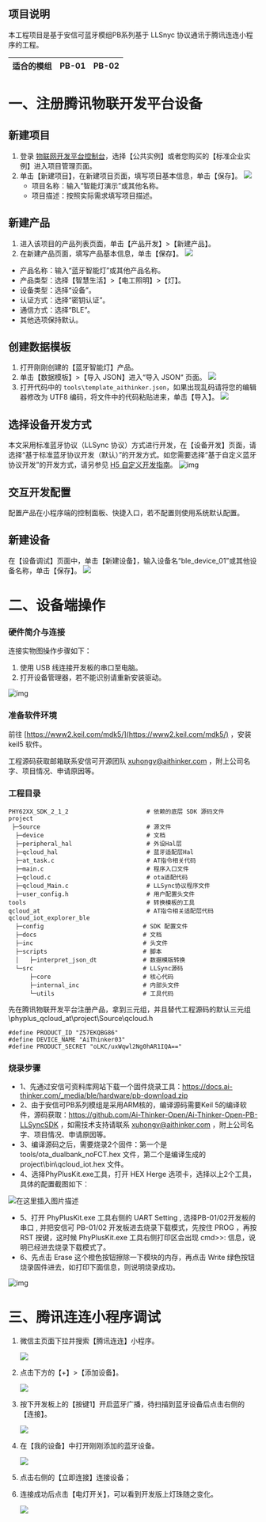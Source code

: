 ## 项目说明

本工程项目是基于安信可蓝牙模组PB系列基于 LLSnyc 协议通讯于腾讯连连小程序的工程。


| 适合的模组 | PB-01 | PB-02 |
| ----------------- | ----- | ----- |


# 一、注册腾讯物联开发平台设备

## 新建项目

1. 登录 [物联网开发平台控制台](https://console.cloud.tencent.com/iotexplorer)，选择【公共实例】或者您购买的【标准企业实例】进入项目管理页面。
2. 单击【新建项目】，在新建项目页面，填写项目基本信息，单击【保存】。
   ![](https://main.qcloudimg.com/raw/f0563b753c519742762513455b475a14.png)
   - 项目名称：输入“智能灯演示”或其他名称。
   - 项目描述：按照实际需求填写项目描述。

## 新建产品

1. 进入该项目的产品列表页面，单击【产品开发】>【新建产品】。
2. 在新建产品页面，填写产品基本信息，单击【保存】。
   ![](https://main.qcloudimg.com/raw/c79f0a15f09984e899eedbd2353ec940.png)

- 产品名称：输入“蓝牙智能灯”或其他产品名称。
- 产品类型：选择【智慧生活】>【电工照明】>【灯】。
- 设备类型：选择“设备”。
- 认证方式：选择“密钥认证”。
- 通信方式：选择“BLE”。
- 其他选项保持默认。

## 创建数据模板

1. 打开刚刚创建的【蓝牙智能灯】产品。
2. 单击【数据模板】>【导入 JSON】进入“导入 JSON“ 页面。
   ![](https://main.qcloudimg.com/raw/93e33c2c65d2014f4dfa7af8dd69258d.png)
3. 打开代码中的 `tools\template_aithinker.json`，如果出现乱码请将您的编辑器修改为 UTF8 编码，将文件中的代码粘贴进来，单击【导入】。
   ![](https://main.qcloudimg.com/raw/78901496c73a2c14d9184e8e6c96e8a4.png)

## 选择设备开发方式

本文采用标准蓝牙协议（LLSync 协议）方式进行开发，在【设备开发】页面，请选择“基于标准蓝牙协议开发（默认）”的开发方式。如您需要选择“基于自定义蓝牙协议开发”的开发方式，请另参见 [H5 自定义开发指南](https://cloud.tencent.com/document/product/1081/49028)。
![img](https://main.qcloudimg.com/raw/7a71d99a128a6ab411963b655ea01c5d.png)

## 交互开发配置

配置产品在小程序端的控制面板、快捷入口，若不配置则使用系统默认配置。

## 新建设备

在【设备调试】页面中，单击【新建设备】，输入设备名“ble_device_01”或其他设备名称，单击【保存】。
![](https://main.qcloudimg.com/raw/da1fc4b5adad799cdcc62bf47051b114.jpg)

# 二、设备端操作

### 硬件简介与连接

连接实物图操作步骤如下：

1. 使用 USB 线连接开发板的串口至电脑。
2. 打开设备管理器，若不能识别请重新安装驱动。

![img](docs/3.png)

### 准备软件环境

前往 [https://www2.keil.com/mdk5/](https://www2.keil.com/mdk5/) ，安装 keil5 软件。

工程源码获取邮箱联系安信可开源团队 xuhongv@aithinker.com ，附上公司名字、项目情况、申请原因等。

### 工程目录

```
PHY62XX_SDK_2_1_2                      # 依赖的底层 SDK 源码文件
project
 ├─Source                              # 源文件
  ├─device                             # 文档
  ├─peripheral_hal                     # 外设Hal层
  ├─qcloud_hal                         # 蓝牙适配层Hal
  ├─at_task.c                          # AT指令相关代码
  ├─main.c                             # 程序入口文件
  ├─qcloud.c                           # ota适配代码
  ├─qcloud_Main.c                      # LLSync协议程序文件
  ├─user_config.h                      # 用户配置头文件
tools                                  # 转换模板的工具
qcloud_at                              # AT指令相关适配层代码
qcloud_iot_explorer_ble
  ├─config                            # SDK 配置文件
  ├─docs                              # 文档
  ├─inc                               # 头文件
  ├─scripts                           # 脚本
  │   ├─interpret_json_dt             # 数据模版转换
  └─src                               # LLSync源码
      ├─core                          # 核心代码
      ├─internal_inc                  # 内部头文件
      └─utils                         # 工具代码
```

先在腾讯物联开发平台注册产品，拿到三元组，并且替代工程源码的默认三元组 \phyplus_qcloud_at\project\Source\qcloud.h

```
#define PRODUCT_ID "Z57EKQBG86"
#define DEVICE_NAME "AiThinker03"
#define PRODUCT_SECRET "oLKC/uxWqwl2Ng0hAR1IQA=="
```

### 烧录步骤

- 1、先通过安信可资料库网站下载一个固件烧录工具：https://docs.ai-thinker.com/_media/ble/hardware/pb-download.zip
- 2、由于安信可PB系列模组是采用ARM核的，编译源码需要Keil 5的编译软件，源码获取：https://github.com/Ai-Thinker-Open/Ai-Thinker-Open-PB-LLSyncSDK ，如需技术支持请联系 xuhongv@aithinker.com ，附上公司名字、项目情况、申请原因等。
- 3、编译源码之后，需要烧录2个固件：第一个是 tools/ota_dualbank_noFCT.hex 文件，第二个是编译生成的 project\bin\qcloud_iot.hex 文件。
- 4、选择PhyPlusKit.exe工具，打开 HEX Herge 选项卡，选择以上2个工具，具体的配置截图如下：

![在这里插入图片描述](docs/1.png)

- 5、打开 PhyPlusKit.exe 工具右侧的 UART Setting , 选择PB-01/02开发板的串口 , 并把安信可 PB-01/02 开发板进去烧录下载模式，先按住 PROG ，再按 RST 按键，这时候 PhyPlusKit.exe 工具右侧打印区会出现 cmd>>: 信息，说明已经进去烧录下载模式了。
- 6、先点击 Erase 这个橙色按钮擦除一下模块的内存，再点击 Write 绿色按钮烧录固件进去，如打印下面信息，则说明烧录成功。

![img](docs/2.png)

# 三、腾讯连连小程序调试

1. 微信主页面下拉并搜索【腾讯连连】小程序。

   ![](https://main.qcloudimg.com/raw/cd595b2b5ae778665b161dea35cd36e3.jpg)
   
2. 点击下方的【+】>【添加设备】。

   ![](https://main.qcloudimg.com/raw/012e816e5c56fd4d310069a5d1db7ddc.jpg)
   
3. 按下开发板上的【按键1】开启蓝牙广播，待扫描到蓝牙设备后点击右侧的【连接】。

   ![](https://main.qcloudimg.com/raw/c8dbbfd7eb1f4a914a320756e3e97107.jpg)
   
4. 在【我的设备】中打开刚刚添加的蓝牙设备。

   ![](https://main.qcloudimg.com/raw/1126a44f8585b769b7f6fea6d118c97d.jpg)
   
5. 点击右侧的【立即连接】连接设备；
   
6. 连接成功后点击【电灯开关】，可以看到开发版上灯珠随之变化。

   ![](docs/4.jpg)
